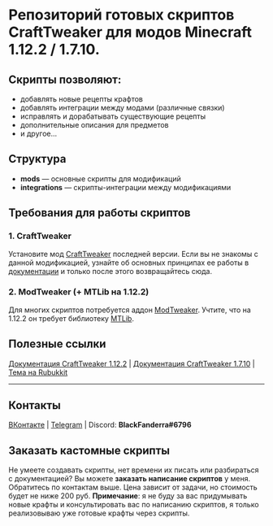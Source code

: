 # Репозиторий готовых скриптов CraftTweaker для модов Minecraft 1.12.2 / 1.7.10.

## Скрипты позволяют:
* добавлять новые рецепты крафтов
* добавлять интеграции между модами (различные связки)
* исправлять и дорабатывать существующие рецепты
* дополнительные описания для предметов
* и другое...

## Структура
* **mods** — основные скрипты для модификаций
* **integrations** — скрипты-интеграции между модификациями

## Требования для работы скриптов
### 1. CraftTweaker
Установите мод [CraftTweaker](https://www.curseforge.com/minecraft/mc-mods/crafttweaker) последней версии. Если вы не знакомы с данной модификацией, узнайте об основных принципах ее работы в [документации](https://docs.blamejared.com/1.12/ru/) и только после этого возвращайтесь сюда.

### 2. ModTweaker (+ MTLib на 1.12.2)
Для многих скриптов потребуется аддон [ModTweaker](https://www.curseforge.com/minecraft/mc-mods/modtweaker). Учтите, что на 1.12.2 он требует библиотеку [MTLib](https://www.curseforge.com/minecraft/mc-mods/mtlib).

## Полезные ссылки
[Документация CraftTweaker 1.12.2](https://docs.blamejared.com/1.12/ru/) | [Документация CraftTweaker 1.7.10](http://minetweaker3.powerofbytes.com/wiki/Main_Page) | [Тема на Rubukkit](http://rubukkit.org/threads/ispravlenija-receptov-v-modax-minetweaker-crafttweaker.163629/)

***
## Контакты
[ВКонтакте](https://vk.com/id335318686) | [Telegram](https://t.me/BlackFanderra) | Discord: **BlackFanderra#6796**

## Заказать кастомные скрипты
Не умеете создавать скрипты, нет времени их писать или разбираться с документацией? Вы можете **заказать написание скриптов** у меня. Обратитесь по контактам выше. Цена зависит от задачи, но стоимость будет не ниже 200 руб.
**Примечание**: я не буду за вас придумывать новые крафты и консультировать вас по написанию скриптов, я только реализовываю уже готовые крафты через скрипты. 
